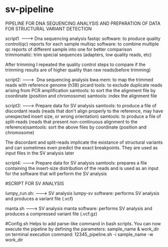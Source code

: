 # sv-pipeline
PIPELINE FOR DNA SEQUENCING ANALYSIS AND PREPARATION OF DATA FOR STRUCTURAL VARIANT DETECTION

script1  ---> Dna sequencing analysis
fastqc software: to produce quality control(qc) reports for each sample
multiqc software: to combine multiple  qc reports of different sample into one for better comparison
trimmomatic: trim special sequences (adapters, low quality reads, etc)

After trimming I repeated the quality control steps to compare if the trimming results are of higher quality than raw reads(before trimming)

script2: --->  Dna sequencing analysis
bwa mem: to map the trimmed reads with reference genome (h38)
picard tools: to exclude duplicate reads arising from PCR amplification
samtools: to sort the the alignment file by coordinate (position and chromosome)
samtools: index the alignment file

script3: ---> Prepare data for SV analysis
samtools: to produce a file of discordant reads (reads that don't align properly to the reference, may have unexpected insert size, or wrong orientation)
samtools: to produce a file of split-reads (reads that present non-continuous alignment to the reference)samtools: sort the above files by coordinate (position and chromosome)

The discordant and split-reads implicate the existance of structural variants and can sometimes even predict the exact breakpoints. They are used as input files in the SV analysis later

script4: ---> Prepare data for SV analysis
samtools: prepares a file containing the insert-size distribution of the reads and  is used as an input for the software that will perform the SV analysis


#SCRIPT FOR SV ANALYSIS

lumpy_run.sh: ---> SV analysis
lumpy-sv software: performs SV analysis and produces a variant file (.vcf)

manta.sh  ---> SV analysis
manta software: performs SV analysis and produces a compressed variant file (.vcf.gz)

#Config.sh
Helps to add parse-like command in bash scripts. You can now execute the pipeline by defining the parameters: sample_name & work_dir on terminal
execution command: 12345_pipeline.sh -i sample_name -w work_dir

